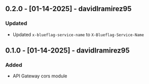## 0.2.0 - [01-14-2025] - davidlramirez95
### Updated
- Updated `x-blueflag-service-name` to `X-Blueflag-Service-Name`

## 0.1.0 - [01-14-2025] - davidlramirez95
### Added
- API Gateway cors module